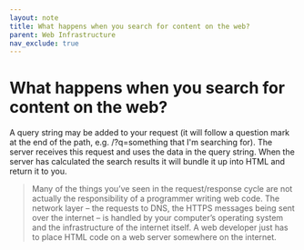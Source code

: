 ```yaml
---
layout: note
title: What happens when you search for content on the web?
parent: Web Infrastructure
nav_exclude: true
---
```


# What happens when you search for content on the web?
A query string may be added to your request (it will follow a question mark at the end of the path, e.g. /?q=something that I'm searching for). The server receives this request and uses the data in the query string. When the server has calculated the search results it will bundle it up into HTML and return it to you. 

> Many of the things you’ve seen in the request/response cycle are not actually the responsibility of a programmer writing web code. The network layer – the requests to DNS, the HTTPS messages being sent over the internet – is handled by your computer’s operating system and the infrastructure of the internet itself. A web developer just has to place HTML code on a web server somewhere on the internet.